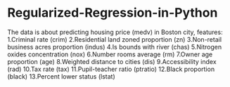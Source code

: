 # Regularized-Regression-in-Python
The data is about predicting housing price (medv) in Boston city, features: 1.Criminal rate (crim) 2.Residential land zoned proportion (zn) 3.Non-retail business acres proportion (indus) 4.Is bounds with river (chas) 5.Nitrogen oxides concentration (nox) 6.Number rooms average (rm) 7.Owner age proportion (age) 8.Weighted distance to cities (dis) 9.Accessibility index (rad) 10.Tax rate (tax) 11.Pupil-teacher ratio (ptratio) 12.Black proportion (black) 13.Percent lower status (lstat)
